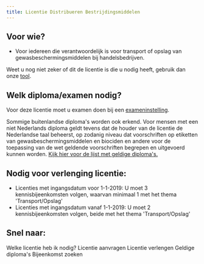 ```yaml
---
title: Licentie Distribueren Bestrijdingsmiddelen
---
```


## Voor wie?

- Voor iedereen die verantwoordelijk is voor transport of opslag van gewasbeschermingsmiddelen bij handelsbedrijven.

Weet u nog niet zeker of dit de licentie is die u nodig heeft, gebruik dan onze [tool](/licenties/welke-licentie-heb-ik-nodig).

## Welk diploma/examen nodig?

Voor deze licentie moet u examen doen bij een [exameninstelling](/wat-wij-doen/exameninstellingen).

Sommige buitenlandse diploma's worden ook erkend. Voor mensen met een niet Nederlands diploma geldt tevens dat de houder van de licentie de Nederlandse taal beheerst, op zodanig niveau dat voorschriften op etiketten van gewasbeschermingsmiddelen en biociden en andere voor de toepassing van de wet geldende voorschriften begrepen en uitgevoerd kunnen worden. [Kijk hier voor de lijst met geldige diploma's.](/licenties/licentie-aanvragen/ik-heb-een-buitenlands-diploma)

## Nodig voor verlenging licentie:

- Licenties met ingangsdatum voor 1-1-2019: U moet 3 kennisbijeenkomsten volgen, waarvan minimaal 1 met het thema 'Transport/Opslag'
- Licenties met ingangsdatum vanaf 1-1-2019: U moet 2 kennisbijeenkomsten volgen, beide met het thema 'Transport/Opslag'

## Snel naar:

<link-container>
<link-button to="/licenties/welke-licentie-heb-ik-nodig">Welke licentie heb ik nodig?</link-button>
<link-button to="/licenties/licentie-aanvragen">Licentie aanvragen</link-button>
<link-button to="/licenties/licentie-verlengen">Licentie verlengen</link-button>
<link-button to="https://administratie.erkenningen.nl/Default.aspx?tabid=150">Geldige diploma's</link-button>
<link-button to="https://administratie.erkenningen.nl/Default.aspx?tabid=132#/bijeenkomsten-zoeken/op-locatie">Bijeenkomst zoeken</link-button>
</link-container>
